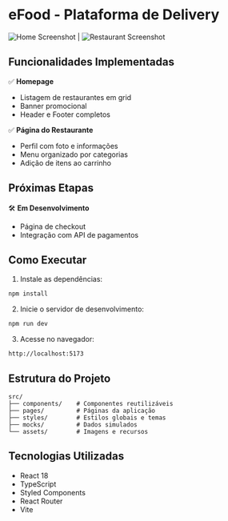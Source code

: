 # eFood - Plataforma de Delivery

![Home Screenshot](/public/screenshots/home.png) | ![Restaurant Screenshot](/public/screenshots/restaurant.png)

## Funcionalidades Implementadas

✅ **Homepage**

- Listagem de restaurantes em grid
- Banner promocional
- Header e Footer completos

✅ **Página do Restaurante**

- Perfil com foto e informações
- Menu organizado por categorias
- Adição de itens ao carrinho

## Próximas Etapas

🛠 **Em Desenvolvimento**

- Página de checkout
- Integração com API de pagamentos

## Como Executar

1. Instale as dependências:

```bash
npm install
```

2. Inicie o servidor de desenvolvimento:

```bash
npm run dev
```

3. Acesse no navegador:

```
http://localhost:5173
```

## Estrutura do Projeto

```
src/
├── components/    # Componentes reutilizáveis
├── pages/         # Páginas da aplicação
├── styles/        # Estilos globais e temas
├── mocks/         # Dados simulados
└── assets/        # Imagens e recursos
```

## Tecnologias Utilizadas

- React 18
- TypeScript
- Styled Components
- React Router
- Vite
